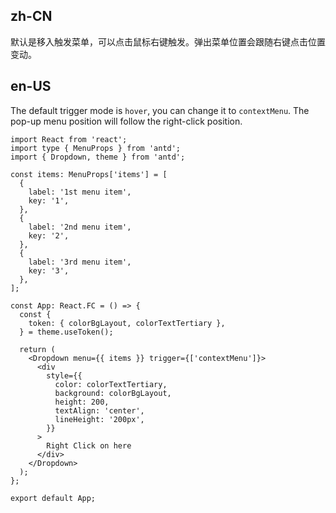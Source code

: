 ## zh-CN

默认是移入触发菜单，可以点击鼠标右键触发。弹出菜单位置会跟随右键点击位置变动。

## en-US

The default trigger mode is `hover`, you can change it to `contextMenu`. The pop-up menu position will follow the right-click position.
```tsx
import React from 'react';
import type { MenuProps } from 'antd';
import { Dropdown, theme } from 'antd';

const items: MenuProps['items'] = [
  {
    label: '1st menu item',
    key: '1',
  },
  {
    label: '2nd menu item',
    key: '2',
  },
  {
    label: '3rd menu item',
    key: '3',
  },
];

const App: React.FC = () => {
  const {
    token: { colorBgLayout, colorTextTertiary },
  } = theme.useToken();

  return (
    <Dropdown menu={{ items }} trigger={['contextMenu']}>
      <div
        style={{
          color: colorTextTertiary,
          background: colorBgLayout,
          height: 200,
          textAlign: 'center',
          lineHeight: '200px',
        }}
      >
        Right Click on here
      </div>
    </Dropdown>
  );
};

export default App;
```
